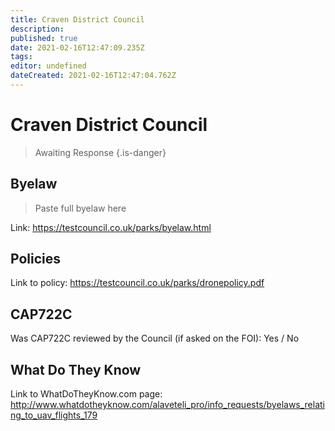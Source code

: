 ```yaml
---
title: Craven District Council
description: 
published: true
date: 2021-02-16T12:47:09.235Z
tags: 
editor: undefined
dateCreated: 2021-02-16T12:47:04.762Z
---
```


# Craven District Council
>  Awaiting Response
> {.is-danger}

## Byelaw
> Paste full byelaw here

Link:
https://testcouncil.co.uk/parks/byelaw.html

## Policies
Link to policy:
https://testcouncil.co.uk/parks/dronepolicy.pdf

## CAP722C

Was CAP722C reviewed by the Council (if asked on the FOI): Yes / No

## What Do They Know

Link to WhatDoTheyKnow.com page:
http://www.whatdotheyknow.com/alaveteli_pro/info_requests/byelaws_relating_to_uav_flights_179


